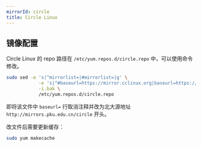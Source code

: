 ```yaml
---
mirrorId: circle
title: Circle Linux
---
```


## 镜像配置

Circle Linux 的 repo 路径在 `/etc/yum.repos.d/circle.repo` 中，可以使用命令修改。

```bash
sudo sed -e 's|^mirrorlist=|#mirrorlist=|g' \
            -e 's|^#baseurl=https://mirror.cclinux.org|baseurl=https://mirrors.pku.edu.cn/circle|g' \
            -i.bak \
            /etc/yum.repos.d/circle.repo
```

即将该文件中 `baseurl=` 行取消注释并改为北大源地址 `http://mirrors.pku.edu.cn/circle` 开头。

改文件后需要更新缓存：

```bash
sudo yum makecache
```
